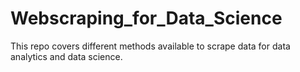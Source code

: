 # Webscraping_for_Data_Science
This repo covers different methods available to scrape data for data analytics and data science.